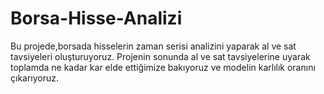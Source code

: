 # Borsa-Hisse-Analizi

Bu projede,borsada hisselerin zaman serisi analizini yaparak al ve sat tavsiyeleri oluşturuyoruz.
Projenin sonunda al ve sat tavsiyelerine uyarak toplamda ne kadar kar elde ettiğimize bakıyoruz ve modelin karlılık oranını çıkarıyoruz.
